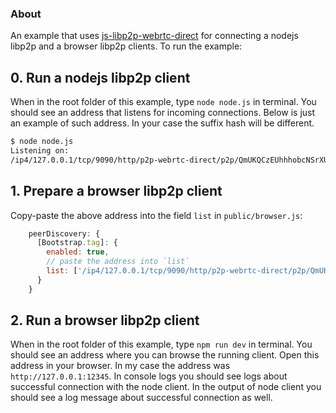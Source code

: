 ### About
An example that uses [js-libp2p-webrtc-direct](https://github.com/libp2p/js-libp2p-webrtc-direct) for connecting a
nodejs libp2p and a browser libp2p clients. To run the example:

## 0. Run a nodejs libp2p client
When in the root folder of this example, type `node node.js` in terminal. You should see an address that listens for
incoming connections. Below is just an example of such address. In your case the suffix hash will be different.
```bash
$ node node.js 
Listening on:
/ip4/127.0.0.1/tcp/9090/http/p2p-webrtc-direct/p2p/QmUKQCzEUhhhobcNSrXU5uzxTqbvF1BjMCGNGZzZU14Kgd
```

## 1. Prepare a browser libp2p client
Copy-paste the above address into the field `list` in `public/browser.js`:
```js
    peerDiscovery: {
      [Bootstrap.tag]: {
        enabled: true,
        // paste the address into `list`
        list: ['/ip4/127.0.0.1/tcp/9090/http/p2p-webrtc-direct/p2p/QmUKQCzEUhhhobcNSrXU5uzxTqbvF1BjMCGNGZzZU14Kgd']
      }
    }
```

## 2. Run a browser libp2p client
When in the root folder of this example, type `npm run dev` in terminal. You should see an address where you can browse
the running client. Open this address in your browser. In my case the address was `http://127.0.0.1:12345`. In console
logs you should see logs about successful connection with the node client. In the output of node client you should see
a log message about successful connection as well.
